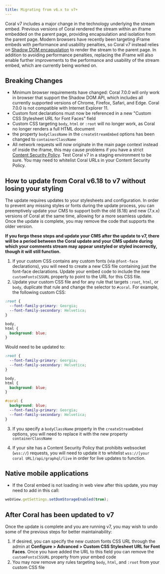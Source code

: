 ```yaml
---
title: Migrating from v6.x to v7+
---
```


Coral v7 includes a major change in the technology underlying the stream embed. Previous versions of Coral rendered the stream within an iframe embedded on the parent page, providing encapsulation and isolation from the parent page. Modern browsers have recently been targeting iFrame embeds with performance and usability penalties, so Coral v7 instead relies on [Shadow DOM encapuslation](https://developer.mozilla.org/en-US/docs/Web/Web_Components/Using_shadow_DOM) to render the stream to the parent page. In addition to avoiding performance penalties, replacing the iFrame will also enable further improvements to the performance and usability of the stream embed, which are currently being worked on.

## Breaking Changes

- Minimum browser requirements have changed: Coral 7.0.0 will only work in browser that support the Shadow DOM API, which includes all currently supported versions of Chrome, Firefox, Safari, and Edge. Coral 7.0.0 is not compatible with Internet Explorer 11.
- Custom font declarations must now be referenced in a new "Custom CSS Stylesheet URL for Font Faces" field
- Custom CSS targeting `body`, `html` or `:root` will no longer work, as Coral no longer renders a full HTML document
- the property `bodyClassName` in the `createStreamEmbed` options has been changed to `containerClassName`
- All network requests will now originate in the main page context instead of inside the iframe, this may cause problems if you have a strict [Content Security Policy](https://developer.mozilla.org/en-US/docs/Web/HTTP/CSP). Test Coral v7 in a staging environment to be sure. You may need to whitelist Coral URLs in your Content Security Policy.

## How to update from Coral v6.18 to v7 without losing your styling

The update requires updates to your stylesheets and configuration. In order to prevent any missing styles or fonts during the update process, you can preemptively update your CMS to support both the old (6.18) and new (7.x.x) versions of Coral at the same time, allowing for a more seamless update. Once the update is complete, you may remove the code that supports the older version.

**If you forgo these steps and update your CMS after the update to v7, there will be a period between the Coral update and your CMS update during which your comments stream may appear unstyled or styled incorrectly, though it will still function.**

1. If your custom CSS contains any custom fonts (via `@font-face` declarations), you will need to create a new CSS file containing just the font-face declarations. Update your embed code to include the new `customFontsCSSURL` property to point to the URL for this CSS file.
2. Update your custom CSS file and for any rule that targets `:root`, `html`, or `body`, duplicate that rule and change the selector to `#coral`. For example, the following custom CSS:

```css
:root {
  --font-family-primary: Georgia;
  --font-family-secondary: Helvetica;
}

body,
html {
  background: blue;
}
```

Would need to be updated to:

```css
:root {
  --font-family-primary: Georgia;
  --font-family-secondary: Helvetica;
}

body,
html {
  background: blue;
}

#coral {
  background: blue;
  --font-family-primary: Georgia;
  --font-family-secondary: Helvetica;
}
```

3. If you specify a `bodyClassName` property in the `createStreamEmbed` options, you will need to replace it with the new property `containerClassName`

4. If your site has a Content Security Policy that prohibits websocket (`wss://`) requests, you will need to update it to whitelist `wss://[your coral URL]/api/graphql/live` in order for live updates to function.

## Native mobile applications

- If the Coral embed is not loading in web view after this update, you may need to add in this call:

```js
webView.getSettings.setDomStorageEnabled(true);
```

## After Coral has been updated to v7

Once the update is complete and you are running v7, you may wish to undo some of the previous steps for better maintainability:

1. If desired, you can specify the new custom fonts CSS URL through the admin at **Configure > Advanced > Custom CSS Stylesheet URL for Font Faces**. Once you have added the URL to this field you can remove the `customFontsCSSURL` property from your embed code
2. You may now remove any rules targeting `body`, `html`, and `:root` from your custom CSS file
